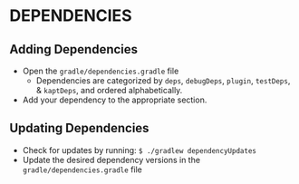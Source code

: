 # DEPENDENCIES

## Adding Dependencies
 - Open the `gradle/dependencies.gradle` file
     - Dependencies are categorized by `deps`, `debugDeps`, `plugin`, `testDeps`, 
     & `kaptDeps`, and ordered alphabetically.
 - Add your dependency to the appropriate section.

## Updating Dependencies
 - Check for updates by running:
 `$ ./gradlew dependencyUpdates`
 - Update the desired dependency versions in the `gradle/dependencies.gradle` file
